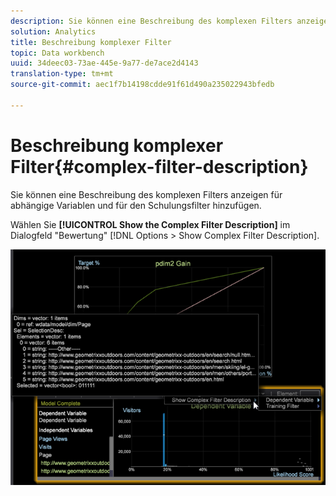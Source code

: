 ```yaml
---
description: Sie können eine Beschreibung des komplexen Filters anzeigen für abhängige Variablen und für den Schulungsfilter hinzufügen.
solution: Analytics
title: Beschreibung komplexer Filter
topic: Data workbench
uuid: 34deec03-73ae-445e-9a77-de7ace2d4143
translation-type: tm+mt
source-git-commit: aec1f7b14198cdde91f61d490a235022943bfedb

---
```



# Beschreibung komplexer Filter{#complex-filter-description}

Sie können eine Beschreibung des komplexen Filters anzeigen für abhängige Variablen und für den Schulungsfilter hinzufügen.

Wählen Sie **[!UICONTROL Show the Complex Filter Description]** im Dialogfeld &quot;Bewertung&quot; [!DNL Options > Show Complex Filter Description].

![](assets/propensity_Show_complex.png)

